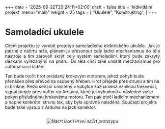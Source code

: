 +++
date = '2025-09-22T20:24:11+02:00'
draft = false
title = 'Individální projekt'
menu="main"
weight = 25
tags = [
    "Ukulele",
    "Konstrukting",
]
+++
# Samoladící ukulele
<p style="text-align: justify;">
Cílem projektu je vyrobit prototyp samoladícího elektrického ukulele. Jak je patrné z náčrtu níže, plánem je přesunout celý ladicí mechanismus do těla nástroje a tím zároveň skrýt celý systém samoladění, který bude zakrytý deskami vyřezanými na plotru. Do těla chci také umístit mechanismus pro automatizaci ladění. 

Ten bude tvořit hrot ovládaný krokovým motorem, jehož pohyb bude přenášen přes převod na ozubený hřeben. Hrot přejede přes strunu a tím na ni brnkne. Piezo senzor umístěný v kobylce zaznamená vzniklou frekvenci, signál projde přes buffer do Arduina, které jej vyhodnotí a následně vyšle pokyn příslušnému krokovému motoru. Ten pak otočí ladicím mechanizmem a napne konkrétní strunu tak, aby byla správně naladěná. Součástí projektu bude také výstup z Arduina na jack konektor.
</p>
<div style="text-align: center;">
    <img src="/267993_ZPC_25/images/Ukulele_nacrt.png" alt="Nacrt">
    <p style="transform: skewX(-10deg); display:inline-block;">  
    Obr.1 První náčrt prototypu
    </p>
    
</div>